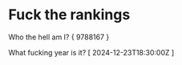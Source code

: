 # Fuck the rankings

Who the hell am I?
{ 9788167 }

What fucking year is it?
[ 2024-12-23T18:30:00Z ]
